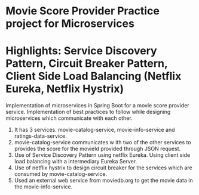 # Movie Score Provider Practice project for Microservices
# Highlights: Service Discovery Pattern, Circuit Breaker Pattern, Client Side Load Balancing (Netflix Eureka, Netflix Hystrix)

Implementation of microservices in Spring Boot for a movie score provider service. Implementation of best practices to follow while designing microservices which communicate with each other.
1) It has 3 services. movie-catalog-service, movie-info-service and ratings-data-service. 
2) movie-catalog-service communicates w ith two of the other services to provides the score for the movieId provided through      JSON request.
3) Use of Service Discovery Pattern using netflix Eureka. Using client side load balancing with a intermediary Eureka Server.
4) Use of netflix hystrix to design circuit breaker for the services which are consumed by movie-catalog-service.
5) Used an external web service from moviedb.org to get the movie data in the movie-info-service.
